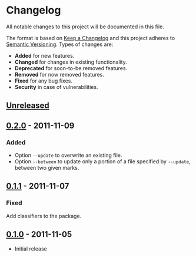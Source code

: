 # Changelog
All notable changes to this project will be documented in this file.

The format is based on [Keep a Changelog](http://keepachangelog.com/en/1.0.0/)
and this project adheres to [Semantic Versioning](http://semver.org/spec/v2.0.0.html).
Types of changes are:

- **Added** for new features.
- **Changed** for changes in existing functionality.
- **Deprecated** for soon-to-be removed features.
- **Removed** for now removed features.
- **Fixed** for any bug fixes.
- **Security** in case of vulnerabilities.

## [Unreleased]

## [0.2.0] - 2011-11-09

### Added

- Option `--update` to overwrite an existing file.
- Option `--between` to update only a portion of a file specified by `--update`, between two given marks.

## [0.1.1] - 2011-11-07

### Fixed

Add classifiers to the package.

## [0.1.0] - 2011-11-05

- Initial release

[Unreleased]: https://github.com/radeklat/settings-docgen/compare/0.2.0...HEAD
[0.2.0]: https://github.com/radeklat/settings-docgen/compare/0.1.1...0.2.0
[0.1.1]: https://github.com/radeklat/settings-docgen/compare/0.1.0...0.1.0
[0.1.0]: https://github.com/radeklat/settings-docgen/compare/initial...0.1.0